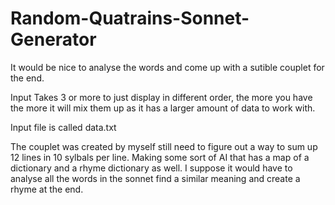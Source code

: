 # Random-Quatrains-Sonnet-Generator

It would be nice to analyse the words and come up with a sutible couplet for the end.

Input
Takes 3 or more to just display in different order, the more you have the more it will mix them up as it has a larger amount of data to work with. 

Input file is called data.txt

The couplet was created by myself still need to figure out a way to sum up 12 lines in 10 sylbals per line.
Making some sort of AI that has a map of a dictionary and a rhyme dictionary as well. I suppose it would have to analyse all the words in the sonnet find a similar meaning and create a rhyme at the end.

